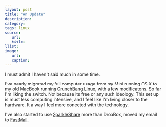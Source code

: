 ```yaml
---
layout: post
title: "An Update"
description:
category:
tags: linux
source:
   url:
   title:
llist:
image:
   url:
   caption:
---
```

I must admit I haven't said much in some time.

I've nearly migrated my full computer usage from my Mini running OS X to my old MacBook running [CrunchBang Linux][1], with a few modificatons. So far I'm liking the switch. Not because its free or any such ideology. This set up is must less computing intensive, and I feel like I'm living closer to the hardware. It a way I feel more conected with the technology.

I've also started to use [SparkleShare][2] more than DropBox, moved my email to [FastMail][3].

[1]: http://crunchbang.org/
[2]: http://sparkleshare.org/
[3]: https://www.fastmail.fm
